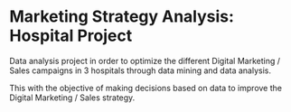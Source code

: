 # Marketing Strategy Analysis: Hospital Project

Data analysis project in order to optimize the different Digital Marketing / Sales campaigns in 3 hospitals through data mining and data analysis. 

This with the objective of making decisions based on data to improve the Digital Marketing / Sales strategy. 
